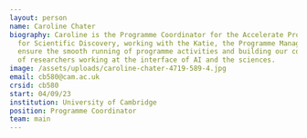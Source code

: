 ```yaml
---
layout: person
name: Caroline Chater
biography: Caroline is the Programme Coordinator for the Accelerate Programme
  for Scientific Discovery, working with the Katie, the Programme Manager to
  ensure the smooth running of programme activities and building our community
  of researchers working at the interface of AI and the sciences.
image: /assets/uploads/caroline-chater-4719-589-4.jpg
email: cb580@cam.ac.uk
crsid: cb580
start: 04/09/23
institution: University of Cambridge
position: Programme Coordinator
team: main
---
```

